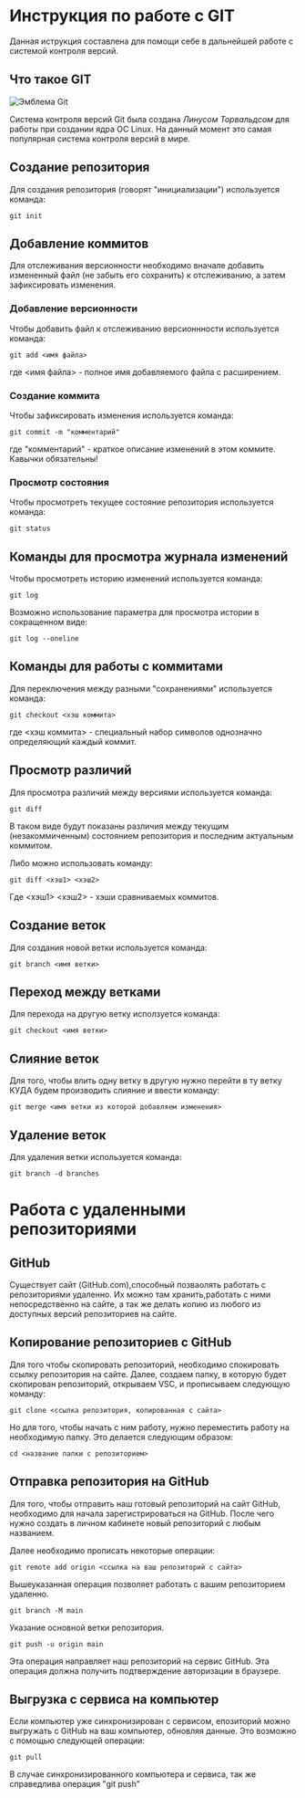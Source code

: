 # **Инструкция по работе с GIT**

Данная иструкция составлена для помощи себе в дальнейшей работе с системой контроля версий.

## Что такое GIT

![Эмблема Git](git.JPG)

Система контроля версий Git была создана *Линусом Торвальдсом* для работы при создании ядра ОС Linux. На данный момент это самая популярная система контроля версий в мире.

## Создание репозитория

Для создания репозитория (говорят "инициализации") используется команда:

    git init

## Добавление коммитов

Для отслеживания версионности необходимо вначале добавить измененный файл (не забыть его сохранить) к отслеживанию, а затем зафиксировать изменения.

### Добавление версионности

Чтобы добавить файл к отслеживанию версионнности используется команда:

    git add <имя файла>

где <имя файла> - полное имя добавляемого файла с расширением.

### Создание коммита

Чтобы зафиксировать изменения используется команда:

    git commit -m "комментарий"

где "комментарий" - краткое описание изменений в этом коммите. Кавычки обязательны!

### Просмотр состояния

Чтобы просмотреть текущее состояние репозитория используется команда:

    git status

## Команды для просмотра журнала изменений

Чтобы просмотреть историю изменений используется команда:

    git log

Возможно использование параметра для просмотра истории в сокращенном виде:

    git log --oneline

## Команды для работы с коммитами

Для переключения между разными "сохранениями" используется команда:

    git checkout <хэш коммита>

где <хэш коммита> - специальный набор символов однозначно определяющий каждый коммит.

## Просмотр различий

Для просмотра различий между версиями используется команда:

    git diff

В таком виде будут показаны различия между текущим (незакоммиченным) состоянием репозитория и последним актуальным коммитом.

Либо можно использовать команду:

    git diff <хэш1> <хэш2>

Где <хэш1> <хэш2> - хэши сравниваемых коммитов.

## Создание веток

Для создания новой ветки используется команда:

    git branch <имя ветки>

## Переход между ветками

Для перехода на другую ветку исползуется команда:

    git checkout <имя ветки>

## Слияние веток

Для того, чтобы влить одну ветку в другую нужно перейти в ту ветку КУДА будем производить слияние и ввести команду:

    git merge <имя ветки из которой добавляем изменения>

## Удаление веток

Для удаления ветки используется команда:
    
    git branch -d branches

# **Работа с удаленными репозиториями**

## GitHub

Существует сайт (GitHub.com),способный позваолять работать с репозиториями удаленно. Их можно там хранить,работать с ними непосредственно на сайте, а так же делать копию из любого из доступных версий репозиториев на сайте.

## Копирование репозиториев с GitHub

Для того чтобы скопировать репозиторий, необходимо спокировать ссылку репозитория на сайте. Далее, создаем папку, в которую будет скопирован репозиторий, открываем VSC, и прописываем следующую команду:

    git clone <ссылка репозитория, копированная с сайта>

Но для того, чтобы начать с ним работу, нужно переместить работу на необходимую папку. Это делается следующим образом:

    cd <название папки с репозиторием>

## Отправка репозитория на GitHub

Для того, чтобы отправить наш готовый репозиторий на сайт GitHub, необходимо для начала зарегистрироваться на GitHub. После чего нужно создать в личном кабинете новый репозиторий с любым названием.

Далее необходимо прописать некоторые операции:

    git remote add origin <ссылка на ваш репозиторий с сайта>

Вышеуказанная операция позволяет работать с вашим репозиторием удаленно.

    git branch -M main

Указание основной ветки репозитория.

    git push -u origin main

Эта операция направляет наш репозиторий на сервис GitHub. Эта операция должна получить подтверждение авторизации в браузере.

## Выгрузка с сервиса на компьютер

Если компьютер уже синхронизирован с сервисом, епозиторий можно выгружать с GitHub на ваш компьютер, обновляя данные. Это возможно с помощью следующей операции:

    git pull

В случае синхронизированного компьютера и сервиса, так же справедлива операция "git push"
